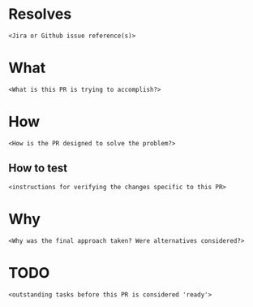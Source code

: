 # Resolves

    <Jira or Github issue reference(s)>

# What

    <What is this PR is trying to accomplish?>

# How

    <How is the PR designed to solve the problem?>

## How to test

    <instructions for verifying the changes specific to this PR>

# Why

    <Why was the final approach taken? Were alternatives considered?>

# TODO

    <outstanding tasks before this PR is considered 'ready'>
